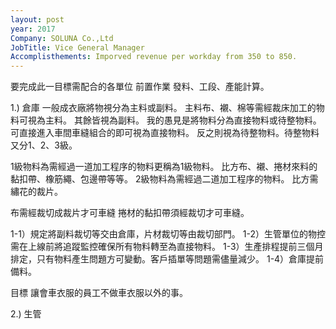 ```yaml
---
layout: post
year: 2017
Company: SOLUNA Co.,Ltd
JobTitle: Vice General Manager
Accomplisthements: Imporved revenue per workday from 350 to 850.
---
```


要完成此一目標需配合的各單位
前置作業
發料、工段、產能計算。


1.) 倉庫
一般成衣廠將物視分為主料或副料。
主料布、襯、棉等需經裁床加工的物料可視為主料。
其餘皆視為副料。
我的愚見是將物料分為直接物料或待整物料。
可直接進入車間車縫組合的即可視為直接物料。
反之則視為待整物料。待整物料又分1、2、3級。

1級物料為需經過一道加工程序的物料更稱為1級物料。
比方布、襯、捲材來料的黏扣帶、橡筋繩、包邊帶等等。
2級物料為需經過二道加工程序的物料。
比方需繡花的裁片。

布需經裁切成裁片才可車縫
捲材的黏扣帶須經裁切才可車縫。

1-1）規定將副料裁切等交由倉庫，片材裁切等由裁切部門。
1-2）生管單位的物控需在上線前將追蹤監控確保所有物料轉至為直接物料。
1-3）生產排程提前三個月排定，只有物料產生問題方可變動。客戶插單等問題需儘量減少。
1-4）倉庫提前備料。

目標
讓會車衣服的員工不做車衣服以外的事。

2.) 生管

